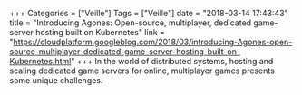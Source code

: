 +++
Categories = ["Veille"]
Tags = ["Veille"]
date = "2018-03-14 17:43:43"
title = "Introducing Agones: Open-source, multiplayer, dedicated game-server hosting built on Kubernetes"
link = "https://cloudplatform.googleblog.com/2018/03/introducing-Agones-open-source-multiplayer-dedicated-game-server-hosting-built-on-Kubernetes.html"
+++
In the world of distributed systems, hosting and scaling dedicated game servers for online, multiplayer games presents some unique challenges.